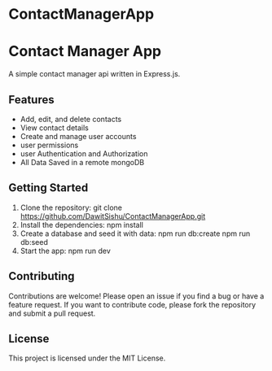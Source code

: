 # ContactManagerApp

# Contact Manager App

A simple contact manager api written in Express.js.

## Features

* Add, edit, and delete contacts
* View contact details
* Create and manage user accounts
* user permissions 
* user Authentication and Authorization
* All Data Saved in a remote mongoDB

## Getting Started

1. Clone the repository:
  git clone https://github.com/DawitSishu/ContactManagerApp.git
2. Install the dependencies:
  npm install
3. Create a database and seed it with data:
  npm run db:create
  npm run db:seed
4. Start the app:
  npm run dev

## Contributing
Contributions are welcome! Please open an issue if you find a bug or have a feature request. If you want to contribute code, please fork the repository and submit a pull request.

## License
This project is licensed under the MIT License.  
